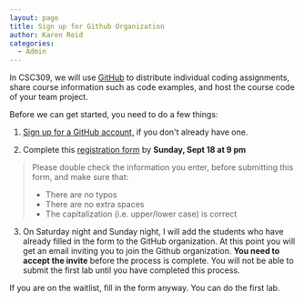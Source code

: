 ```yaml
---
layout: page
title: Sign up for Github Organization
author: Karen Reid
categories:
  - Admin
---
```


In CSC309, we will use [GitHub](https://github.com) to distribute individual coding assignments, share course information such as code examples, and host the course code of your team project.

Before we can get started, you need to do a few things:

1. [Sign up for a GitHub account,](https://github.com/join?source=header-home) if you don't already have one.

2. Complete this [registration form](https://goo.gl/forms/5yFRKny3oIIJtsC62) by **Sunday, Sept 18 at 9 pm**

> Please double check the information you enter, before submitting this form, and make sure that:
>  - There are no typos
>  - There are no extra spaces
>  - The capitalization (i.e. upper/lower case) is correct

3. On Saturday night and Sunday night, I will add the students who have already filled in the form to the GitHub organization.  At this point you will get an email inviting you to join the Github organization. **You need to accept the invite** before the process is complete.  You will not be able to submit the first lab until you have completed this process.

If you are on the waitlist, fill in the form anyway.  You can do the first lab.

